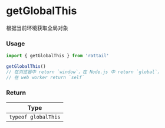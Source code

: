 # getGlobalThis

根据当前环境获取全局对象

### Usage

```ts
import { getGlobalThis } from 'rattail'

getGlobalThis()
// 在浏览器中 return `window`，在 Node.js 中 return `global`，
// 在 web worker return `self`
```

### Return

|        Type         |
| :-----------------: |
| `typeof globalThis` |
